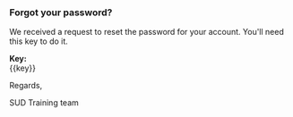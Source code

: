 ### Forgot your password?

We received a request to reset the password for your account. You'll
need this key to do it.

__Key:__  
{{key}}

Regards,

SUD Training team

